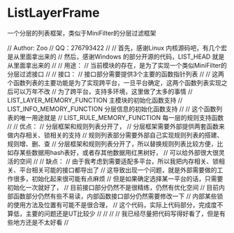 # ListLayerFrame
一个分层的列表框架，类似于MiniFilter的分层过滤框架

// Author: Zoo
//	QQ：276793422
//
//	首先，感谢Linux 内核源码吧，有几个宏是从里面拿出来的
//	然后，感谢Windows 的部分开源的代码，LIST_HEAD 就是从里面拿出来的
//
//	用途：
//		当前模块的存在，是为了实现一个类似MiniFilter的分层过滤接口
//
//	接口：
//		接口部分需要提供3个主要的函数指针列表
//
//		这两个函数列表的主要功能是为了实现跨平台，一旦平台确定，这两个函数列表实现之后可以万年不改
//		为了跨平台，支持多环境，这里做了太多的事情
//			LIST_LAYER_MEMORY_FUNCTION		主模块的初始化函数支持
//			LIST_INFO_MEMORY_FUNCTION		分层信息的初始化函数支持
//
//		这个函数列表的唯一用途就是
//			LIST_RULE_MEMORY_FUNCTION		每一层的规则支持函数
//
//	优点：
//		分层框架和规则列表分开了，
//		分层框架需要外部提供两套函数来做内存相关、锁相关的支持
//		规则列表部分需要外部自己实现规则列表的搭建、规则增、删、查
//		分层框架和规则列表分开了，所以替换规则列表比较方便，比如存某些数据用hash表好，或者存其他数据用红黑树好，
//			可以给外部很大很灵活的空间
//
//	缺点：
//		由于我考虑到需要适配多平台，所以我把内存相关、锁相关、平台相关可能的接口都导出了
//			这导致出现一个问题，就是外部需要做的工作很多，初始化起来很可能有点麻烦
//			但是如果确定选择某一平台的话，只需要初始化一次就好了，
//		目前接口部分仍然不是很精练，仍然有优化空间
//		目前内部函数部分仍然有些不易读，内部函数接口部分仍然需要修改一下
//		内部某些锁的使用方法及位置有可能不是很合理，
//		这个代码，实际上代码部分，完成度不算低，主要的问题还是UT比较少
//
//
//
//		我已经尽量把代码写得好看了，但是有些地方还是不太好看
//
